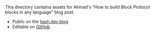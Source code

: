 This directory contains assets for Ahmad's "How to build Block Protocol blocks in any language" blog post.

- Public on the [hash.dev blog](https://hash.dev/blog/build-blocks-in-any-language)
- Editable on [GitHub](https://github.com/hashintel/hash/blob/main/sites/hashdev/src/_pages/blog/0005_build-blocks-in-any-language.mdx)

